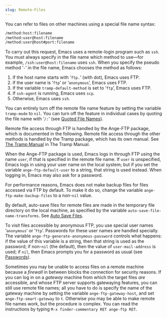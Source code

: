 ```yaml
---
slug: Remote-Files
---
```


You can refer to files on other machines using a special file name syntax:

```lisp
/method:host:filename
/method:user@host:filename
/method:user@host#port:filename
```

To carry out this request, Emacs uses a remote-login program such as `ssh`. You must always specify in the file name which method to use—for example, `/ssh:user@host:filename` uses `ssh`. When you specify the pseudo method ‘`-`’ in the file name, Emacs chooses the method as follows:

1.  If the host name starts with ‘`ftp.`’ (with dot), Emacs uses FTP.
2.  If the user name is ‘`ftp`’ or ‘`anonymous`’, Emacs uses FTP.
3.  If the variable `tramp-default-method` is set to ‘`ftp`’, Emacs uses FTP.
4.  If `ssh-agent` is running, Emacs uses `scp`.
5.  Otherwise, Emacs uses `ssh`.

You can entirely turn off the remote file name feature by setting the variable `tramp-mode` to `nil`. You can turn off the feature in individual cases by quoting the file name with ‘`/:`’ (see [Quoted File Names](/docs/emacs/Quoted-File-Names)).

Remote file access through FTP is handled by the Ange-FTP package, which is documented in the following. Remote file access through the other methods is handled by the Tramp package, which has its own manual. See [The Tramp Manual](https://www.gnu.org/software/emacs/manual/html_mono/tramp.html#Top) in The Tramp Manual.

When the Ange-FTP package is used, Emacs logs in through FTP using the name `user`, if that is specified in the remote file name. If `user` is unspecified, Emacs logs in using your user name on the local system; but if you set the variable `ange-ftp-default-user` to a string, that string is used instead. When logging in, Emacs may also ask for a password.

For performance reasons, Emacs does not make backup files for files accessed via FTP by default. To make it do so, change the variable `ange-ftp-make-backup-files` to a non-`nil` value.

By default, auto-save files for remote files are made in the temporary file directory on the local machine, as specified by the variable `auto-save-file-name-transforms`. See [Auto Save Files](/docs/emacs/Auto-Save-Files).

To visit files accessible by anonymous FTP, you use special user names ‘`anonymous`’ or ‘`ftp`’. Passwords for these user names are handled specially. The variable `ange-ftp-generate-anonymous-password` controls what happens: if the value of this variable is a string, then that string is used as the password; if non-`nil` (the default), then the value of `user-mail-address` is used; if `nil`, then Emacs prompts you for a password as usual (see [Passwords](/docs/emacs/Passwords)).

Sometimes you may be unable to access files on a remote machine because a *firewall* in between blocks the connection for security reasons. If you can log in on a *gateway* machine from which the target files *are* accessible, and whose FTP server supports gatewaying features, you can still use remote file names; all you have to do is specify the name of the gateway machine by setting the variable `ange-ftp-gateway-host`, and set `ange-ftp-smart-gateway` to `t`. Otherwise you may be able to make remote file names work, but the procedure is complex. You can read the instructions by typing `M-x finder-commentary RET ange-ftp RET`.
